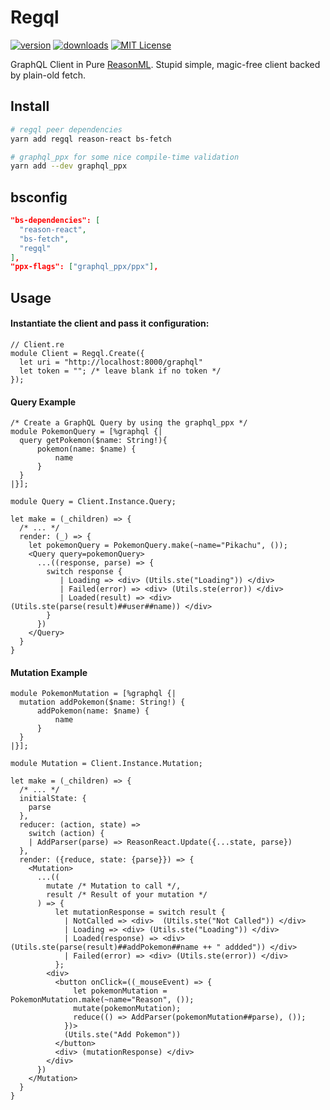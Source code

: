# Regql

[![version](https://img.shields.io/npm/v/regql.svg?style=flat-square)](http://npm.im/regql)
[![downloads](https://img.shields.io/npm/dm/regql.svg?style=flat-square)](http://npm-stat.com/charts.html?package=regql)
[![MIT License](https://img.shields.io/npm/l/regql.svg?style=flat-square)](http://opensource.org/licenses/MIT)

GraphQL Client in Pure [ReasonML](https://reasonml.github.io). Stupid simple,
magic-free client backed by plain-old fetch.

## Install

```bash
# regql peer dependencies
yarn add regql reason-react bs-fetch

# graphql_ppx for some nice compile-time validation
yarn add --dev graphql_ppx
```

## bsconfig

```json
"bs-dependencies": [
  "reason-react",
  "bs-fetch",
  "regql"
],
"ppx-flags": ["graphql_ppx/ppx"],
```

## Usage

#### Instantiate the client and pass it configuration:

```reason
// Client.re
module Client = Regql.Create({
  let uri = "http://localhost:8000/graphql"
  let token = ""; /* leave blank if no token */
});
```

#### Query Example

```reason
/* Create a GraphQL Query by using the graphql_ppx */
module PokemonQuery = [%graphql {|
  query getPokemon($name: String!){
      pokemon(name: $name) {
          name
      }
  }
|}];

module Query = Client.Instance.Query;

let make = (_children) => {
  /* ... */
  render: (_) => {
    let pokemonQuery = PokemonQuery.make(~name="Pikachu", ());
    <Query query=pokemonQuery>
      ...((response, parse) => {
        switch response {
           | Loading => <div> (Utils.ste("Loading")) </div>
           | Failed(error) => <div> (Utils.ste(error)) </div>
           | Loaded(result) => <div> (Utils.ste(parse(result)##user##name)) </div>
        }
      })
    </Query>
  }
}
```

#### Mutation Example

```reason
module PokemonMutation = [%graphql {|
  mutation addPokemon($name: String!) {
      addPokemon(name: $name) {
          name
      }
  }
|}];

module Mutation = Client.Instance.Mutation;

let make = (_children) => {
  /* ... */
  initialState: {
    parse
  },
  reducer: (action, state) =>
    switch (action) {
    | AddParser(parse) => ReasonReact.Update({...state, parse})
  },
  render: ({reduce, state: {parse}}) => {  
    <Mutation>
      ...((
        mutate /* Mutation to call */,
        result /* Result of your mutation */
      ) => {
          let mutationResponse = switch result {
            | NotCalled => <div>  (Utils.ste("Not Called")) </div>
            | Loading => <div> (Utils.ste("Loading")) </div>
            | Loaded(response) => <div> (Utils.ste(parse(result)##addPokemon##name ++ " addded")) </div>
            | Failed(error) => <div> (Utils.ste(error)) </div>
          };
        <div>
          <button onClick=((_mouseEvent) => {
              let pokemonMutation = PokemonMutation.make(~name="Reason", ());
              mutate(pokemonMutation);
              reduce(() => AddParser(pokemonMutation##parse), ());
            })>
            (Utils.ste("Add Pokemon"))
          </button>
          <div> (mutationResponse) </div>
        </div>
      })
    </Mutation>
  }
}
```
